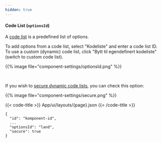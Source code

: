 ```yaml
---
hidden: true
---
```


<!-- begin intro -->
#### Code List (`optionsId`)

A [code list](/altinn-studio/guides/development/options) is a predefined list of options.

<!-- end intro -->


<!-- begin asd -->

To add options from a code list, select "Kodeliste" and enter a code list ID.
 To use a custom (dynamic) code list, click "Bytt til egendefinert kodeliste" (switch to custom code list).

{{% image file="component-settings/optionsId.png" %}}

<br>

If you wish to [secure dynamic code lists](/altinn-studio/guides/development/options/sources/dynamic/#secured-options), you can check this option:

{{% image file="component-settings/secure.png" %}}
<!-- end asd -->


<!-- begin code -->

{{< code-title >}}
App/ui/layouts/{page}.json
{{< /code-title >}}

```json{hl_lines="4-5"}
{
  "id": "komponent-id",
  ...
  "optionsId": "land",
  "secure": true
}
```

<!-- end code -->


<!-- begin more -->


<!-- end more -->